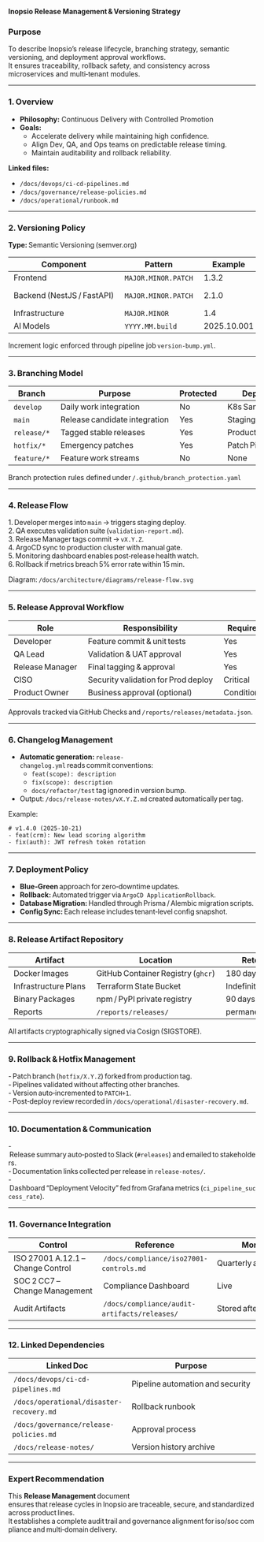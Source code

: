 **Inopsio Release Management & Versioning Strategy**

### Purpose  
To describe Inopsio’s release lifecycle, branching strategy, semantic versioning, and deployment approval workflows.  
It ensures traceability, rollback safety, and consistency across microservices and multi‑tenant modules.

***

### 1. Overview  

- **Philosophy:** Continuous Delivery with Controlled Promotion  
- **Goals:**  
  - Accelerate delivery while maintaining high confidence.  
  - Align Dev, QA, and Ops teams on predictable release timing.  
  - Maintain auditability and rollback reliability.  

**Linked files:**  
- `/docs/devops/ci-cd-pipelines.md`  
- `/docs/governance/release-policies.md`  
- `/docs/operational/runbook.md`

***

### 2. Versioning Policy  

**Type:** Semantic Versioning (semver.org)

| Component | Pattern | Example | Description |
|-----------|-----------|-----------|--------------|
| Frontend | `MAJOR.MINOR.PATCH` | 1.3.2 | Vite / Next.js packages |
| Backend (NestJS / FastAPI) | `MAJOR.MINOR.PATCH` | 2.1.0 | Microservice Docker images |
| Infrastructure | `MAJOR.MINOR` | 1.4 | Terraform modules |
| AI Models | `YYYY.MM.build` | 2025.10.001 | Model training runs |

Increment logic enforced through pipeline job `version-bump.yml`.

***

### 3. Branching Model  

| Branch | Purpose | Protected | Deployment |
|---------|-----------|-----------|-------------|
| `develop` | Daily work integration | No | K8s Sandbox |
| `main` | Release candidate integration | Yes | Staging Environment |
| `release/*` | Tagged stable releases | Yes | Production |
| `hotfix/*` | Emergency patches | Yes | Patch Pipelines |
| `feature/*` | Feature work streams | No | None |

Branch protection rules defined under `/.github/branch_protection.yaml` 

***

### 4. Release Flow  

1. Developer merges into `main` → triggers staging deploy.  
2. QA executes validation suite (`validation-report.md`).  
3. Release Manager tags commit → `vX.Y.Z`.  
4. ArgoCD sync to production cluster with manual gate.  
5. Monitoring dashboard enables post‑release health watch.  
6. Rollback if metrics breach 5% error rate within 15 min.

Diagram: `/docs/architecture/diagrams/release-flow.svg`

***

### 5. Release Approval Workflow  

| Role | Responsibility | Required |
|-------|----------------|-----------|
| Developer | Feature commit & unit tests | Yes |
| QA Lead | Validation & UAT approval | Yes |
| Release Manager | Final tagging & approval | Yes |
| CISO | Security validation for Prod deploy | Critical |
| Product Owner | Business approval (optional) | Conditional |

Approvals tracked via GitHub Checks and `/reports/releases/metadata.json`.

***

### 6. Changelog Management  

- **Automatic generation:** `release-changelog.yml` reads commit conventions:  
  - `feat(scope): description`  
  - `fix(scope): description`  
  - `docs/refactor/test` tag ignored in version bump.  
- Output: `/docs/release-notes/vX.Y.Z.md` created automatically per tag.  

Example:
```
# v1.4.0 (2025‑10‑21)
- feat(crm): New lead scoring algorithm
- fix(auth): JWT refresh token rotation
```

***

### 7. Deployment Policy  

- **Blue‑Green** approach for zero‑downtime updates.  
- **Rollback:** Automated trigger via `ArgoCD ApplicationRollback`.  
- **Database Migration:** Handled through Prisma / Alembic migration scripts.  
- **Config Sync:** Each release includes tenant‑level config snapshot.

***

### 8. Release Artifact Repository  

| Artifact | Location | Retention |
|-----------|-----------|-----------|
| Docker Images | GitHub Container Registry (`ghcr`) | 180 days |
| Infrastructure Plans | Terraform State Bucket | Indefinite |
| Binary Packages | npm / PyPI private registry | 90 days |
| Reports | `/reports/releases/` | permanent archive |

All artifacts cryptographically signed via Cosign (SIGSTORE).

***

### 9. Rollback & Hotfix Management  

- Patch branch (`hotfix/X.Y.Z`) forked from production tag.  
- Pipelines validated without affecting other branches.  
- Version auto‑incremented to `PATCH+1`.  
- Post‑deploy review recorded in `/docs/operational/disaster-recovery.md`.

***

### 10. Documentation & Communication  

- Release summary auto‑posted to Slack (`#releases`) and emailed to stakeholders.  
- Documentation links collected per release in `release‑notes/`.  
- Dashboard “Deployment Velocity” fed from Grafana metrics (`ci_pipeline_success_rate`).  

***

### 11. Governance Integration  

| Control | Reference | Monitoring |
|----------|------------|-------------|
| ISO 27001 A.12.1 – Change Control | `/docs/compliance/iso27001-controls.md` | Quarterly audit |
| SOC 2 CC7 – Change Management | Compliance Dashboard | Live |
| Audit Artifacts | `/docs/compliance/audit-artifacts/releases/` | Stored after each release |

***

### 12. Linked Dependencies  

| Linked Doc | Purpose |
|-------------|----------|
| `/docs/devops/ci-cd-pipelines.md` | Pipeline automation and security |
| `/docs/operational/disaster-recovery.md` | Rollback runbook |
| `/docs/governance/release-policies.md` | Approval process |
| `/docs/release-notes/` | Version history archive |

***

### Expert Recommendation  

This **Release Management** document ensures that release cycles in Inopsio are traceable, secure, and standardized across product lines.  
It establishes a complete audit trail and governance alignment for iso/soc compliance and multi‑domain delivery.